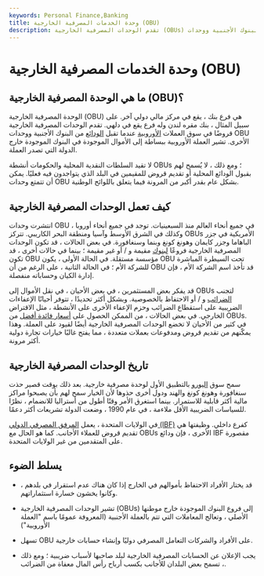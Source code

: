 ```yaml
---
keywords: Personal Finance,Banking
title: وحدة الخدمات المصرفية الخارجية (OBU)
description: تقدم الوحدات المصرفية الخارجية (OBUs) قروضًا في سوق العملات الأوروبية عندما تقبل الودائع من البنوك الأجنبية ووحدات OBU الأخرى.
---
```


# وحدة الخدمات المصرفية الخارجية (OBU)
## ما هي الوحدة المصرفية الخارجية (OBU)؟

الوحدة المصرفية الخارجية (OBU) هي فرع بنك ، يقع في مركز مالي دولي آخر. على سبيل المثال ، بنك مقره لندن وله فرع يقع في دلهي. تقدم الوحدات المصرفية الخارجية قروضًا في سوق العملات [الأوروبية](/eurocurrency) عندما تقبل [الودائع](/deposit) من البنوك الأجنبية ووحدات OBU الأخرى. تشير العملة الأوروبية ببساطة إلى الأموال الموجودة في البنوك الموجودة خارج الدولة التي تصدر العملة.

لا تقيد السلطات النقدية المحلية والحكومات أنشطة OBUs ؛ ومع ذلك ، لا يُسمح لهم بقبول الودائع المحلية أو تقديم قروض للمقيمين في البلد الذي يتواجدون فيه فعليًا. يمكن أن تتمتع وحدات OBU بشكل عام بقدر أكبر من المرونة فيما يتعلق باللوائح الوطنية.

## كيف تعمل الوحدات المصرفية الخارجية

انتشرت وحدات OBU في جميع أنحاء العالم منذ السبعينيات. توجد في جميع أنحاء أوروبا ، وكذلك في الشرق الأوسط وآسيا ومنطقة البحر الكاريبي. تتركز OBUs الأمريكية في جزر الباهاما وجزر كايمان وهونغ كونغ وبنما وسنغافورة. في بعض الحالات ، قد تكون الوحدات المصرفية الخارجية فروعًا [لبنوك](/bank) مقيمة و / أو غير مقيمة ؛ بينما في حالات أخرى ، قد تكون OBU مؤسسة مستقلة. في الحالة الأولى ، يكون OBU تحت السيطرة المباشرة للشركة الأم ؛ في الحالة الثانية ، على الرغم من أن OBU قد تأخذ اسم الشركة الأم ، فإن إدارة الكيان وحساباته منفصلة.

قد يفكر بعض المستثمرين ، في بعض الأحيان ، في نقل الأموال إلى OBUs لتجنب [الضرائب](/taxes) و / أو الاحتفاظ بالخصوصية. وبشكل أكثر تحديدًا ، تتوفر أحيانًا الإعفاءات الضريبية على استقطاع الضرائب وحزم الإعفاء الأخرى على الأنشطة ، مثل الاقتراض الخارجي. في بعض الحالات ، من الممكن الحصول على [أسعار فائدة أفضل](/interestrate) من OBUs. في كثير من الأحيان لا تخضع الوحدات المصرفية الخارجية أيضًا لقيود على العملة. وهذا يمكّنهم من تقديم قروض ومدفوعات بعملات متعددة ، مما يفتح غالبًا خيارات تجارة دولية أكثر مرونة.

## تاريخ الوحدات المصرفية الخارجية

سمح سوق [اليورو](/euro) بالتطبيق الأول لوحدة مصرفية خارجية. بعد ذلك بوقت قصير حذت سنغافورة وهونغ كونغ والهند ودول أخرى حذوها لأن الخيار سمح لهم بأن يصبحوا مراكز مالية أكثر قابلية للاستمرار. بينما استغرق الأمر وقتًا أطول من أستراليا للانضمام ، نظرًا للسياسات الضريبية الأقل ملاءمة ، في عام 1990 ، وضعت الدولة تشريعات أكثر دعمًا.

في الولايات المتحدة ، يعمل [المرفق المصرفي الدولي (IBF)](/ibf) كفرع داخلي. وظيفتها هي تقديم قروض للعملاء الأجانب. كما هو الحال مع OBUs الأخرى ، فإن ودائع IBF مقصورة على المتقدمين من غير الولايات المتحدة.

## يسلط الضوء

- قد يختار الأفراد الاحتفاظ بأموالهم في الخارج إذا كان هناك عدم استقرار في بلدهم ، وكانوا يخشون خسارة استثماراتهم.

- تشير الوحدات المصرفية الخارجية (OBUs) إلى فروع البنوك الموجودة خارج موطنها الأصلي ، وتعالج المعاملات التي تتم بالعملة الأجنبية (المعروفة عمومًا باسم "العملة الأوروبية")

- تسهل OBU على الأفراد والشركات التعامل المصرفي دوليًا وإنشاء حسابات خارجية.

- يجب الإعلان عن الحسابات المصرفية الخارجية لبلد صاحبها لأسباب ضريبية ؛ ومع ذلك ، تسمح بعض البلدان للأجانب بكسب أرباح رأس المال معفاة من الضرائب.

